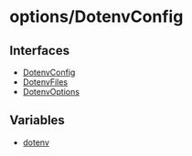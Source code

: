 # options/DotenvConfig

## Interfaces

- [DotenvConfig](interfaces/DotenvConfig.md)
- [DotenvFiles](interfaces/DotenvFiles.md)
- [DotenvOptions](interfaces/DotenvOptions.md)

## Variables

- [dotenv](variables/dotenv.md)
